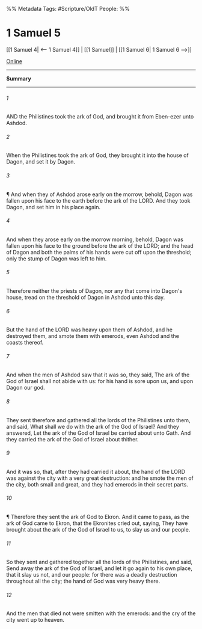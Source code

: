 

%% Metadata
Tags: #Scripture/OldT
People: 
%%
# 1 Samuel 5
[[1 Samuel 4| <-- 1 Samuel 4]] | [[1 Samuel]] | [[1 Samuel 6| 1 Samuel 6 -->]]

[Online](https://churchofjesuschrist.org/study/scriptures/ot/1-sam/5?lang=eng)

---
__Summary__



---

###### 1
AND the Philistines took the ark of God, and brought it from Eben-ezer unto Ashdod.
###### 2
When the Philistines took the ark of God, they brought it into the house of Dagon, and set it by Dagon.
###### 3
¶ And when they of Ashdod arose early on the morrow, behold, Dagon was fallen upon his face to the earth before the ark of the LORD.  And they took Dagon, and set him in his place again.
###### 4
And when they arose early on the morrow morning, behold, Dagon was fallen upon his face to the ground before the ark of the LORD; and the head of Dagon and both the palms of his hands were cut off upon the threshold; only the stump of Dagon was left to him.
###### 5
Therefore neither the priests of Dagon, nor any that come into Dagon's house, tread on the threshold of Dagon in Ashdod unto this day.
###### 6
But the hand of the LORD was heavy upon them of Ashdod, and he destroyed them, and smote them with emerods, even Ashdod and the coasts thereof.
###### 7
And when the men of Ashdod saw that it was so, they said, The ark of the God of Israel shall not abide with us: for his hand is sore upon us, and upon Dagon our god.
###### 8
They sent therefore and gathered all the lords of the Philistines unto them, and said, What shall we do with the ark of the God of Israel?  And they answered, Let the ark of the God of Israel be carried about unto Gath.  And they carried the ark of the God of Israel about thither.
###### 9
And it was so, that, after they had carried it about, the hand of the LORD was against the city with a very great destruction: and he smote the men of the city, both small and great, and they had emerods in their secret parts.
###### 10
¶ Therefore they sent the ark of God to Ekron.  And it came to pass, as the ark of God came to Ekron, that the Ekronites cried out, saying, They have brought about the ark of the God of Israel to us, to slay us and our people.
###### 11
So they sent and gathered together all the lords of the Philistines, and said, Send away the ark of the God of Israel, and let it go again to his own place, that it slay us not, and our people: for there was a deadly destruction throughout all the city; the hand of God was very heavy there.
###### 12
And the men that died not were smitten with the emerods: and the cry of the city went up to heaven.



